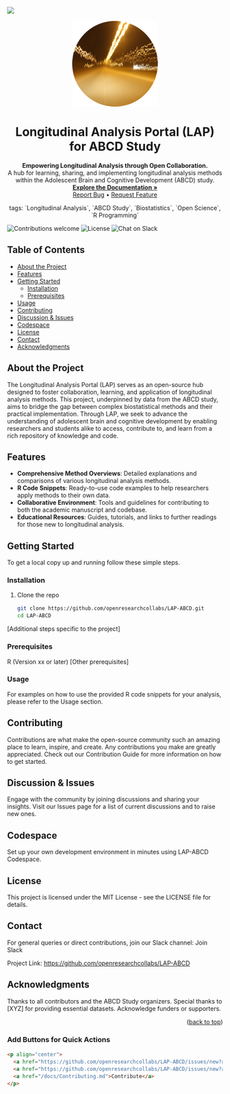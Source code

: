 <a name="readme-top"></a>

[![](https://github.com/codespaces/badge.svg)](https://codespaces.new/openresearchcollabs/LAP-ABCD?quickstart=1)

<p align="center">
  <a href="https://github.com/openresearchcollabs/LAP-ABCD">
    <img src="img/lights.png" alt="Logo" width="200" height="200"/>
  </a>
</p>

<h1 align="center">Longitudinal Analysis Portal (LAP) for ABCD Study</h1>

<p align="center">
  <strong>Empowering Longitudinal Analysis through Open Collaboration.</strong>
  <br />
  A hub for learning, sharing, and implementing longitudinal analysis methods within the Adolescent Brain and Cognitive Development (ABCD) study.
  <br />
  <a href="https://github.com/openresearchcollabs/LAP-ABCD"><strong>Explore the Documentation »</strong></a>
  <br />
  <a href="https://github.com/openresearchcollabs/LAP-ABCD/issues">Report Bug</a> •
  <a href="https://github.com/openresearchcollabs/LAP-ABCD/issues">Request Feature</a>
</p>

<p align="center">
tags: `Longitudinal Analysis`, `ABCD Study`, `Biostatistics`, `Open Science`, `R Programming`
</p>

![Contributions welcome](https://img.shields.io/badge/contributions-welcome-brightgreen.svg)
![License](https://img.shields.io/badge/license-MIT-blue.svg)
![Chat on Slack](https://img.shields.io/badge/chat-on%20slack-yellow.svg)

## Table of Contents
- [About the Project](#about-the-project)
- [Features](#features)
- [Getting Started](#getting-started)
  - [Installation](#installation)
  - [Prerequisites](#prerequisites)
- [Usage](#usage)
- [Contributing](#contributing)
- [Discussion & Issues](#discussion--issues)
- [Codespace](#codespace)
- [License](#license)
- [Contact](#contact)
- [Acknowledgments](#acknowledgments)

## About the Project

The Longitudinal Analysis Portal (LAP) serves as an open-source hub designed to foster collaboration, learning, and application of longitudinal analysis methods. This project, underpinned by data from the ABCD study, aims to bridge the gap between complex biostatistical methods and their practical implementation. Through LAP, we seek to advance the understanding of adolescent brain and cognitive development by enabling researchers and students alike to access, contribute to, and learn from a rich repository of knowledge and code.

## Features

- **Comprehensive Method Overviews**: Detailed explanations and comparisons of various longitudinal analysis methods.
- **R Code Snippets**: Ready-to-use code examples to help researchers apply methods to their own data.
- **Collaborative Environment**: Tools and guidelines for contributing to both the academic manuscript and codebase.
- **Educational Resources**: Guides, tutorials, and links to further readings for those new to longitudinal analysis.

## Getting Started

To get a local copy up and running follow these simple steps.

### Installation

1. Clone the repo
   ```sh
   git clone https://github.com/openresearchcollabs/LAP-ABCD.git
   cd LAP-ABCD
   ```

[Additional steps specific to the project]

### Prerequisites
R (Version xx or later)
[Other prerequisites]

### Usage
For examples on how to use the provided R code snippets for your analysis, please refer to the Usage section.

## Contributing
Contributions are what make the open-source community such an amazing place to learn, inspire, and create. Any contributions you make are greatly appreciated. Check out our Contribution Guide for more information on how to get started.

## Discussion & Issues
Engage with the community by joining discussions and sharing your insights. Visit our Issues page for a list of current discussions and to raise new ones.

## Codespace
Set up your own development environment in minutes using LAP-ABCD Codespace.

## License
This project is licensed under the MIT License - see the LICENSE file for details.

## Contact
For general queries or direct contributions, join our Slack channel: Join Slack

Project Link: https://github.com/openresearchcollabs/LAP-ABCD

## Acknowledgments
Thanks to all contributors and the ABCD Study organizers.
Special thanks to [XYZ] for providing essential datasets.
Acknowledge funders or supporters.
<p align="right">(<a href="#readme-top">back to top</a>)</p>


### Add Buttons for Quick Actions

```markdown
<p align="center">
  <a href="https://github.com/openresearchcollabs/LAP-ABCD/issues/new?assignees=&labels=bug&template=bug_report.md">Report Bug</a> •
  <a href="https://github.com/openresearchcollabs/LAP-ABCD/issues/new?assignees=&labels=enhancement&template=feature_request.md">Request Feature</a> •
  <a href="/docs/Contributing.md">Contribute</a>
</p>


